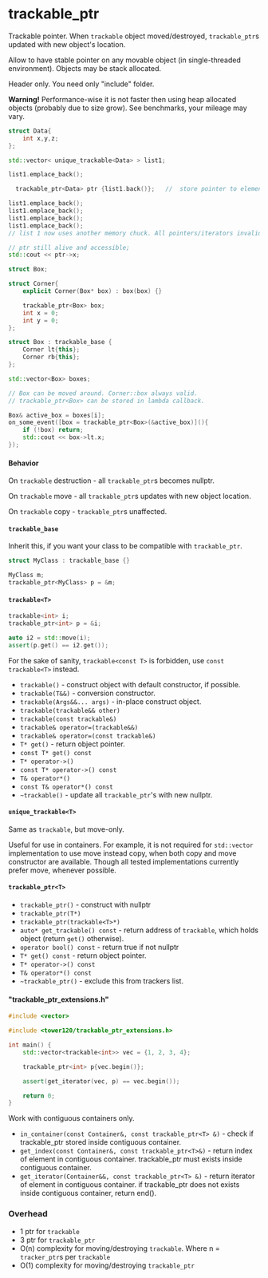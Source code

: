 # trackable_ptr

Trackable pointer. When `trackable` object moved/destroyed, `trackable_ptr`s updated with new object's location.

Allow to have stable pointer on any movable object (in single-threaded environment). Objects may be stack allocated.

Header only. You need only "include" folder.

**Warning!** Performance-wise it is not faster then using heap allocated objects (probably due to size grow). See benchmarks, your mileage may vary.

```c++
struct Data{
    int x,y,z;
};

std::vector< unique_trackable<Data> > list1;

list1.emplace_back();

  trackable_ptr<Data> ptr {list1.back()};	//  store pointer to element

list1.emplace_back();
list1.emplace_back();
list1.emplace_back();
list1.emplace_back();
// list 1 now uses another memory chuck. All pointers/iterators invalidated.

// ptr still alive and accessible;
std::cout << ptr->x;
```

```cpp
struct Box;

struct Corner{
    explicit Corner(Box* box) : box(box) {}

    trackable_ptr<Box> box;
    int x = 0;
    int y = 0;
};

struct Box : trackable_base {
    Corner lt{this};
    Corner rb{this};
};

std::vector<Box> boxes;

// Box can be moved around. Corner::box always valid.
// trackable_ptr<Box> can be stored in lambda callback.

Box& active_box = boxes[i];
on_some_event([box = trackable_ptr<Box>(&active_box)](){
    if (!box) return;
    std::cout << box->lt.x;
});
```

#### Behavior

On `trackable` destruction - all `trackable_ptr`s becomes nullptr.

On `trackable` move - all `trackable_ptr`s updates with new object location.

On `trackable` copy - `trackable_ptr`s unaffected.

#### `trackable_base`

Inherit this, if you want your class to be compatible with `trackable_ptr`.

```cpp
struct MyClass : trackable_base {}

MyClass m;
trackable_ptr<MyClass> p = &m;
```

#### `trackable<T>`

```cpp
trackable<int> i;
trackable_ptr<int> p = &i;

auto i2 = std::move(i);
assert(p.get() == i2.get());
```

For the sake of sanity, `trackable<const T>` is forbidden, use `const trackable<T>` instead.

 * `trackable()` - construct object with default constructor, if possible.
 * `trackable(T&&)` - conversion constructor.
 * `trackable(Args&&... args)` - in-place construct object.
 * `trackable(trackable&& other)`
 * `trackable(const trackable&)`
 * `trackable& operator=(trackable&&)`
 * `trackable& operator=(const trackable&)`
 * `T* get()` - return object pointer.
 * `const T* get() const`
 * `T* operator->()`
 * `const T* operator->() const`
 * `T& operator*()`
 * `const T& operator*() const`
 * `~trackable()` - update all `trackable_ptr`'s with new nullptr.

#### `unique_trackable<T>`

Same as `trackable`, but move-only.

Useful for use in containers. For example, it is not required for `std::vector` implementation to use move instead copy, when both copy and move constructor are available. Though all tested implementations currently prefer move, whenever possible.


#### `trackable_ptr<T>`

 * `trackable_ptr()` - construct with nullptr
 * `trackable_ptr(T*)`
 * `trackable_ptr(trackable<T>*)`
 * `auto* get_trackable() const` - return address of `trackable`, which holds object (return `get()` otherwise).
 * `operator bool() const` - return true if not nullptr
 * `T* get() const` - return object pointer.
 * `T* operator->() const`
 * `T& operator*() const`
 * `~trackable_ptr()` - exclude this from trackers list.


#### "trackable_ptr_extensions.h"

```c++
#include <vector>

#include <tower120/trackable_ptr_extensions.h>

int main() {
    std::vector<trackable<int>> vec = {1, 2, 3, 4};

    trackable_ptr<int> p{vec.begin()};

    assert(get_iterator(vec, p) == vec.begin());

    return 0;
}
```
Work with contiguous containers only.

 * `in_container(const Container&, const trackable_ptr<T> &)` - check if trackable_ptr stored inside contiguous container.
 * `get_index(const Container&, const trackable_ptr<T>&)` - return index of element in contiguous container. trackable_ptr must exists inside contiguous container.
 * `get_iterator(Container&&, const trackable_ptr<T> &)` - return iterator of element in contiguous container. if trackable_ptr does not exists inside contiguous container, return end().


### Overhead
 * 1 ptr for `trackable`
 * 3 ptr for `trackable_ptr`
 * O(n) complexity for moving/destroying `trackable`. Where n = `tracker_ptr`s per `trackable`
 * O(1) complexity for moving/destroying `trackable_ptr`
